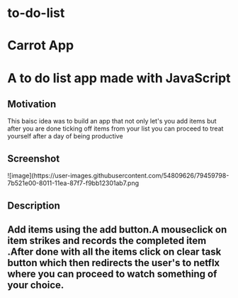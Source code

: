 #  to-do-list
<h1>Carrot App<h1>
<p>A to do list app made with JavaScript</p>
  <h2>Motivation</h2>
<p>This baisc idea was to build an app that not only let's you add  items  but after you are done ticking off items from your list you can proceed to treat yourself after a day of being productive</p>
  <h2>Screenshot</h2>
  ![image](https://user-images.githubusercontent.com/54809626/79459798-7b521e00-8011-11ea-87f7-f9bb12301ab7.png
  <h2>Description<h2>
  <p> Add items using the add button.A mouseclick on item strikes and records the completed item .After done with all the items click on clear task button which then redirects the user's to netflx where you can proceed to watch something of your choice.</p>


